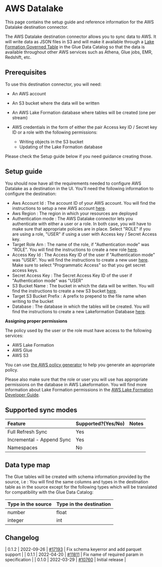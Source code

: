 # AWS Datalake

This page contains the setup guide and reference information for the AWS Datalake destination connector.

The AWS Datalake destination connector allows you to sync data to AWS. It will write data as JSON files in S3 and
will make it available through a [Lake Formation Governed Table](https://docs.aws.amazon.com/lake-formation/latest/dg/governed-tables.html) in the Glue Data Catalog so that the data is available throughout other AWS services such as Athena, Glue jobs, EMR, Redshift, etc.

## Prerequisites

To use this destination connector, you will need:
* An AWS account
* An S3 bucket where the data will be written
* An AWS Lake Formation database where tables will be created (one per stream)
* AWS credentials in the form of either the pair Access key ID / Secret key ID or a role with the following permissions:

    * Writing objects in the S3 bucket
    * Updating of the Lake Formation database

Please check the Setup guide below if you need guidance creating those.

## Setup guide

You should now have all the requirements needed to configure AWS Datalake as a destination in the UI. You'll need the
following information to configure the destination:

- Aws Account Id : The account ID of your AWS account. You will find the instructions to setup a new AWS account [here](https://aws.amazon.com/premiumsupport/knowledge-center/create-and-activate-aws-account/).
- Aws Region : The region in which your resources are deployed
- Authentication mode : The AWS Datalake connector lets you authenticate with either a user or a role. In both case, you will have to make sure
that appropriate policies are in place. Select "ROLE" if you are using a role, "USER" if using a user with Access key / Secret Access key.
- Target Role Arn : The name of the role, if "Authentication mode" was "ROLE". You will find the instructions to create a new role [here](https://docs.aws.amazon.com/IAM/latest/UserGuide/id_roles_create_for-service.html).
- Access Key Id : The Access Key ID of the user if "Authentication mode" was "USER". You will find the instructions to create a new user [here](https://docs.aws.amazon.com/IAM/latest/UserGuide/id_users_create.html). Make sure to select "Programmatic Access" so that you get secret access keys.
- Secret Access Key : The Secret Access Key ID of the user if "Authentication mode" was "USER"
- S3 Bucket Name : The bucket in which the data will be written. You will find the instructions to create a new S3 bucket [here](https://docs.aws.amazon.com/AmazonS3/latest/userguide/create-bucket-overview.html).
- Target S3 Bucket Prefix : A prefix to prepend to the file name when writing to the bucket
- Database : The database in which the tables will be created. You will find the instructions to create a new Lakeformation Database [here](https://docs.aws.amazon.com/lake-formation/latest/dg/creating-database.html).

**Assigning proper permissions**

The policy used by the user or the role must have access to the following services:

* AWS Lake Formation
* AWS Glue
* AWS S3

You can use [the AWS policy generator](https://awspolicygen.s3.amazonaws.com/policygen.html) to help you generate an appropriate policy.

Please also make sure that the role or user you will use has appropriate permissions on the database in AWS Lakeformation. You will find more information about Lake Formation permissions in the [AWS Lake Formation Developer Guide](https://docs.aws.amazon.com/lake-formation/latest/dg/lake-formation-permissions.html).

## Supported sync modes

| Feature | Supported?\(Yes/No\) | Notes |
| :--- | :--- | :--- |
| Full Refresh Sync | Yes |  |
| Incremental - Append Sync | Yes |  |
| Namespaces | No |  |


## Data type map

The Glue tables will be created with schema information provided by the source, i.e : You will find the same columns
and types in the destination table as in the source except for the following types which will be translated for compatibility with the Glue Data Catalog:

|Type in the source| Type in the destination|
| :--- | :--- |
| number | float |
| integer | int |



## Changelog

| 0.1.2 | 2022-09-26 | [\#17193](https://github.com/airbytehq/airbyte/pull/17193) | Fix schema keyerror and add parquet support |
| 0.1.1 | 2022-04-20 | [\#11811](https://github.com/airbytehq/airbyte/pull/11811) | Fix name of required param in specification |
| 0.1.0 | 2022-03-29 | [\#10760](https://github.com/airbytehq/airbyte/pull/10760) | Initial release |